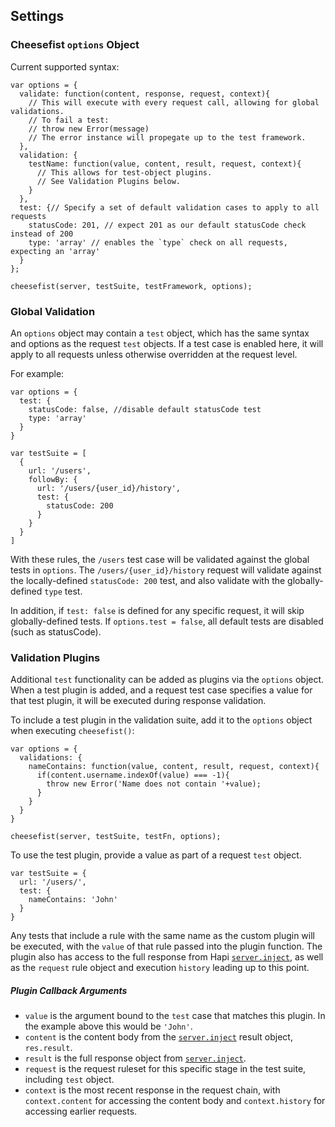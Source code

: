 ## Settings
### Cheesefist `options` Object
Current supported syntax:
```
var options = {
  validate: function(content, response, request, context){
    // This will execute with every request call, allowing for global validations.
    // To fail a test:
    // throw new Error(message)
    // The error instance will propegate up to the test framework.
  },
  validation: {
    testName: function(value, content, result, request, context){
      // This allows for test-object plugins.
      // See Validation Plugins below.
    }
  },
  test: {// Specify a set of default validation cases to apply to all requests
    statusCode: 201, // expect 201 as our default statusCode check instead of 200
    type: 'array' // enables the `type` check on all requests, expecting an 'array'
  }
};

cheesefist(server, testSuite, testFramework, options);
```

<a id="_global_validation"></a>
### Global Validation
An `options` object may contain a `test` object, which has the same syntax and options as the request `test` objects. If a test case is enabled here, it will apply to all requests unless otherwise overridden at the request level.

For example:
```
var options = {
  test: {
    statusCode: false, //disable default statusCode test
    type: 'array'
  }
}

var testSuite = [
  {
    url: '/users',
    followBy: {
      url: '/users/{user_id}/history',
      test: {
        statusCode: 200
      }
    }
  }
]
```
With these rules, the `/users` test case will be validated against the global tests in `options`. The `/users/{user_id}/history` request will validate against the locally-defined `statusCode: 200` test, and also validate with the globally-defined `type` test.

In addition, if `test: false` is defined for any specific request, it will skip globally-defined tests. If `options.test = false`, all default tests are disabled (such as statusCode).

<a id="_plugins"></a>
### Validation Plugins
Additional `test` functionality can be added as plugins via the `options` object. When a test plugin is added, and a request test case specifies a value for that test plugin, it will be executed during response validation.

To include a test plugin in the validation suite, add it to the `options` object when executing `cheesefist()`:
```
var options = {
  validations: {
    nameContains: function(value, content, result, request, context){
      if(content.username.indexOf(value) === -1){
        throw new Error('Name does not contain '+value);
      }
    }
  }
}

cheesefist(server, testSuite, testFn, options);
```

To use the test plugin, provide a value as part of a request `test` object.
```
var testSuite = {
  url: '/users/',
  test: {
    nameContains: 'John'
  }
}
```
Any tests that include a rule with the same name as the custom plugin will be executed, with the `value` of that rule passed into the plugin function. The plugin also has access to the full response from Hapi [`server.inject`](http://hapijs.com/api#serverinjectoptions-callback), as well as the `request` rule object and execution `history` leading up to this point.

##### Plugin Callback Arguments
- `value` is the argument bound to the `test` case that matches this plugin. In the example above this would be `'John'`.
- `content` is the content body from the [`server.inject`](http://hapijs.com/api#serverinjectoptions-callback) result object, `res.result`.
- `result` is the full response object from [`server.inject`](http://hapijs.com/api#serverinjectoptions-callback).
- `request` is the request ruleset for this specific stage in the test suite, including `test` object.
- `context` is the most recent response in the request chain, with `context.content` for accessing the content body and `context.history` for accessing earlier requests.
